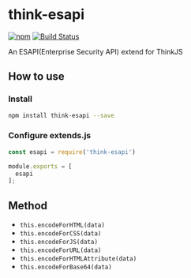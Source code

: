 # think-esapi

[![npm](https://img.shields.io/npm/v/think-esapi..svg)](https://www.npmjs.com/package/think-esapi)
[![Build Status](https://travis-ci.org/weihongyu12/think-esapi.svg?branch=master)](https://travis-ci.org/weihongyu12/think-esapi)

An ESAPI(Enterprise Security API) extend for ThinkJS

## How to use

### Install

```bash
npm install think-esapi --save
```

### Configure extends.js
```javascript
const esapi = require('think-esapi')

module.exports = [
  esapi
];
```

## Method

- <code>this.encodeForHTML(data)</code>
- <code>this.encodeForCSS(data)</code>
- <code>this.encodeForJS(data)</code>
- <code>this.encodeForURL(data)</code>
- <code>this.encodeForHTMLAttribute(data)</code>
- <code>this.encodeForBase64(data)</code>
